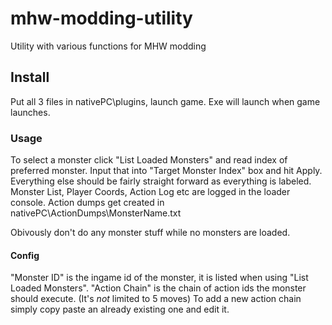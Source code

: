 # mhw-modding-utility
Utility with various functions for MHW modding

## Install
Put all 3 files in nativePC\plugins, launch game. Exe will launch when game launches.

### Usage
To select a monster click "List Loaded Monsters" and read index of preferred monster. Input that into "Target Monster Index" box and hit Apply.
Everything else should be fairly straight forward as everything is labeled.
Monster List, Player Coords, Action Log etc are logged in the loader console.
Action dumps get created in nativePC\ActionDumps\MonsterName.txt

Obivously don't do any monster stuff while no monsters are loaded.

#### Config
"Monster ID" is the ingame id of the monster, it is listed when using "List Loaded Monsters".
"Action Chain" is the chain of action ids the monster should execute. (It's *not* limited to 5 moves)
To add a new action chain simply copy paste an already existing one and edit it.

